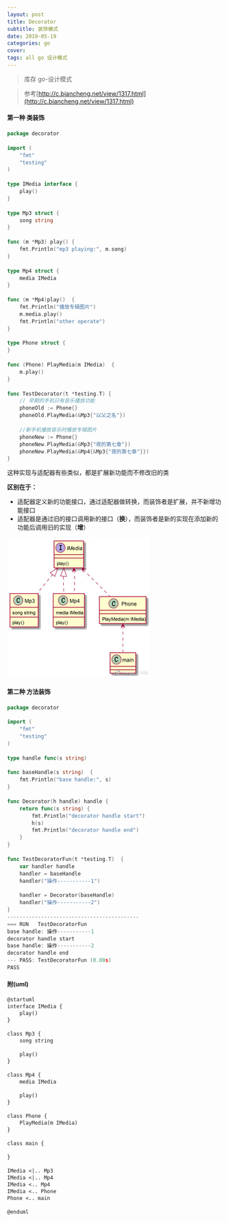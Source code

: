 ```yaml
---
layout: post
title: Decorator
subtitle: 装饰模式
date: 2019-05-19
categories: go
cover: 
tags: all go 设计模式
---
```


> 库存 go-设计模式

> 参考[http://c.biancheng.net/view/1317.html](http://c.biancheng.net/view/1317.html)

#### 第一种 类装饰

```go
package decorator

import (
	"fmt"
	"testing"
)

type IMedia interface {
	play()
}

type Mp3 struct {
	song string
}

func (m *Mp3) play() {
	fmt.Println("mp3 playing:", m.song)
}

type Mp4 struct {
	media IMedia
}

func (m *Mp4)play()  {
	fmt.Println("播放专辑图片")
	m.media.play()
	fmt.Println("other operate")
}

type Phone struct {
}

func (Phone) PlayMedia(m IMedia)  {
	m.play()
}

func TestDecorator(t *testing.T) {
	// 早期的手机只有音乐播放功能
	phoneOld := Phone{}
	phoneOld.PlayMedia(&Mp3{"以父之名"})

	//新手机播放音乐时播放专辑图片
	phoneNew := Phone{}
	phoneNew.PlayMedia(&Mp3{"夜的第七章"})
	phoneNew.PlayMedia(&Mp4{&Mp3{"夜的第七章"}})
}
```
这种实现与适配器有些类似，都是扩展新功能而不修改旧的类

**区别在于：**
- 适配器定义新的功能接口，通过适配器做转换，而装饰者是扩展，并不新增功能接口
- 适配器是通过旧的接口调用新的接口（**换**），而装饰者是新的实现在添加新的功能后调用旧的实现（**增**）

<img src="/img/decorator1.jpg">

#### 第二种 方法装饰
```go
package decorator

import (
	"fmt"
	"testing"
)

type handle func(s string)

func baseHandle(s string)  {
	fmt.Println("base handle:", s)
}

func Decorator(h handle) handle {
	return func(s string) {
		fmt.Println("decorator handle start")
		h(s)
		fmt.Println("decorator handle end")
	}
}

func TestDecoratorFun(t *testing.T)  {
	var handler handle
	handler = baseHandle
	handler("操作-----------1")

	handler = Decorator(baseHandle)
	handler("操作-----------2")
}
-------------------------------------------
=== RUN   TestDecoratorFun
base handle: 操作-----------1
decorator handle start
base handle: 操作-----------2
decorator handle end
--- PASS: TestDecoratorFun (0.00s)
PASS
```


#### 附(uml)
```
@startuml 
interface IMedia {
	play()
}

class Mp3 {
	song string

    play()
}

class Mp4 {
	media IMedia

    play()
}

class Phone {
    PlayMedia(m IMedia)
}

class main {
    
}

IMedia <|.. Mp3
IMedia <|.. Mp4
IMedia <.. Mp4
IMedia <.. Phone
Phone <.. main

@enduml
```